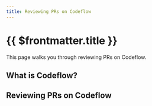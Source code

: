```yaml
---
title: Reviewing PRs on Codeflow
---
```


# {{ $frontmatter.title }}

This page walks you through reviewing PRs on Codeflow.

## What is Codeflow?

## Reviewing PRs on Codeflow
<!-- steps with screenshots -->